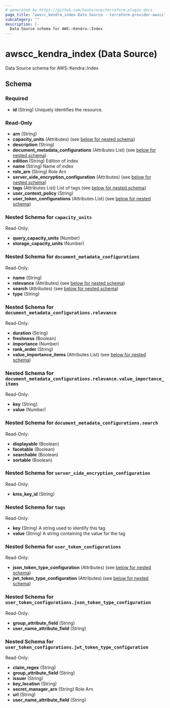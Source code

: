```yaml
---
# generated by https://github.com/hashicorp/terraform-plugin-docs
page_title: "awscc_kendra_index Data Source - terraform-provider-awscc"
subcategory: ""
description: |-
  Data Source schema for AWS::Kendra::Index
---
```


# awscc_kendra_index (Data Source)

Data Source schema for AWS::Kendra::Index



<!-- schema generated by tfplugindocs -->
## Schema

### Required

- **id** (String) Uniquely identifies the resource.

### Read-Only

- **arn** (String)
- **capacity_units** (Attributes) (see [below for nested schema](#nestedatt--capacity_units))
- **description** (String)
- **document_metadata_configurations** (Attributes List) (see [below for nested schema](#nestedatt--document_metadata_configurations))
- **edition** (String) Edition of index
- **name** (String) Name of index
- **role_arn** (String) Role Arn
- **server_side_encryption_configuration** (Attributes) (see [below for nested schema](#nestedatt--server_side_encryption_configuration))
- **tags** (Attributes List) List of tags (see [below for nested schema](#nestedatt--tags))
- **user_context_policy** (String)
- **user_token_configurations** (Attributes List) (see [below for nested schema](#nestedatt--user_token_configurations))

<a id="nestedatt--capacity_units"></a>
### Nested Schema for `capacity_units`

Read-Only:

- **query_capacity_units** (Number)
- **storage_capacity_units** (Number)


<a id="nestedatt--document_metadata_configurations"></a>
### Nested Schema for `document_metadata_configurations`

Read-Only:

- **name** (String)
- **relevance** (Attributes) (see [below for nested schema](#nestedatt--document_metadata_configurations--relevance))
- **search** (Attributes) (see [below for nested schema](#nestedatt--document_metadata_configurations--search))
- **type** (String)

<a id="nestedatt--document_metadata_configurations--relevance"></a>
### Nested Schema for `document_metadata_configurations.relevance`

Read-Only:

- **duration** (String)
- **freshness** (Boolean)
- **importance** (Number)
- **rank_order** (String)
- **value_importance_items** (Attributes List) (see [below for nested schema](#nestedatt--document_metadata_configurations--relevance--value_importance_items))

<a id="nestedatt--document_metadata_configurations--relevance--value_importance_items"></a>
### Nested Schema for `document_metadata_configurations.relevance.value_importance_items`

Read-Only:

- **key** (String)
- **value** (Number)



<a id="nestedatt--document_metadata_configurations--search"></a>
### Nested Schema for `document_metadata_configurations.search`

Read-Only:

- **displayable** (Boolean)
- **facetable** (Boolean)
- **searchable** (Boolean)
- **sortable** (Boolean)



<a id="nestedatt--server_side_encryption_configuration"></a>
### Nested Schema for `server_side_encryption_configuration`

Read-Only:

- **kms_key_id** (String)


<a id="nestedatt--tags"></a>
### Nested Schema for `tags`

Read-Only:

- **key** (String) A string used to identify this tag
- **value** (String) A string containing the value for the tag


<a id="nestedatt--user_token_configurations"></a>
### Nested Schema for `user_token_configurations`

Read-Only:

- **json_token_type_configuration** (Attributes) (see [below for nested schema](#nestedatt--user_token_configurations--json_token_type_configuration))
- **jwt_token_type_configuration** (Attributes) (see [below for nested schema](#nestedatt--user_token_configurations--jwt_token_type_configuration))

<a id="nestedatt--user_token_configurations--json_token_type_configuration"></a>
### Nested Schema for `user_token_configurations.json_token_type_configuration`

Read-Only:

- **group_attribute_field** (String)
- **user_name_attribute_field** (String)


<a id="nestedatt--user_token_configurations--jwt_token_type_configuration"></a>
### Nested Schema for `user_token_configurations.jwt_token_type_configuration`

Read-Only:

- **claim_regex** (String)
- **group_attribute_field** (String)
- **issuer** (String)
- **key_location** (String)
- **secret_manager_arn** (String) Role Arn
- **url** (String)
- **user_name_attribute_field** (String)


